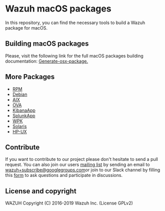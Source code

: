 Wazuh macOS packages
====================

In this repository, you can find the necessary tools to build a Wazuh package for macOS.


## Building macOS packages

Please, visit the following link for the full macOS packages building documentation: [Generate-osx-package.](https://documentation.wazuh.com/3.11/packaging/generate-osx-package.html)

## More Packages

- [RPM](/rpms/README.md)
- [Debian](/debs/README.md)
- [AIX](/aix/README.md)
- [OVA](/ova/README.md)
- [KibanaApp](/wazuhapp/README.md)
- [SplunkApp](/splunkapp/README.md)
- [WPK](/wpk/README.md)
- [Solaris](/solaris/README.md)
- [HP-UX](/hpux/README.md)

## Contribute

If you want to contribute to our project please don't hesitate to send a pull request. You can also join our users [mailing list](https://groups.google.com/d/forum/wazuh) by sending an email to [wazuh+subscribe@googlegroups.com](mailto:wazuh+subscribe@googlegroups.com)or join to our Slack channel by filling this [form](https://wazuh.com/community/join-us-on-slack/) to ask questions and participate in discussions.

## License and copyright

WAZUH
Copyright (C) 2016-2019 Wazuh Inc.  (License GPLv2)